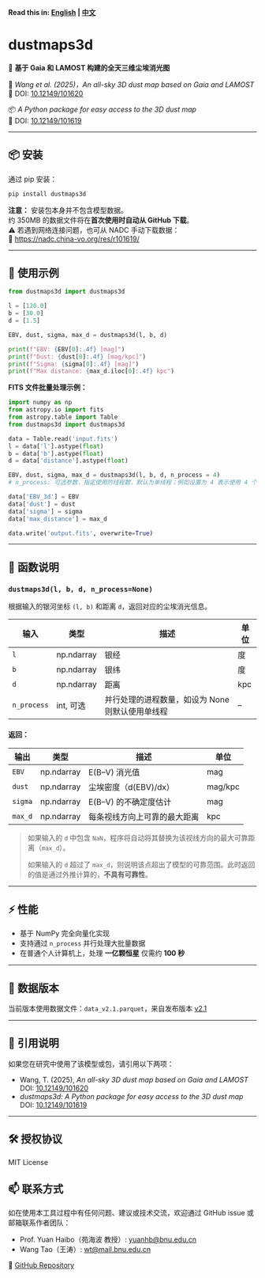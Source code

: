 **Read this in: [English](README.md) | [中文](README.zh-CN.md)**

# dustmaps3d

🌌 **基于 Gaia 和 LAMOST 构建的全天三维尘埃消光图**

📄 *Wang et al. (2025)，An all-sky 3D dust map based on Gaia and LAMOST*  
📌 DOI: [10.12149/101620](https://doi.org/10.12149/101620)

📦 *A Python package for easy access to the 3D dust map*   
📌 DOI: [10.12149/101619](https://nadc.china-vo.org/res/r101619/)

---

## 📦 安装

通过 pip 安装：

```bash
pip install dustmaps3d
```

**注意：** 安装包本身并不包含模型数据。  
约 350MB 的数据文件将在**首次使用时自动从 GitHub 下载**。  
⚠️ 若遇到网络连接问题，也可从 NADC 手动下载数据：  
🔗 https://nadc.china-vo.org/res/r101619/

---

## 🚀 使用示例

```python
from dustmaps3d import dustmaps3d

l = [120.0]
b = [30.0]
d = [1.5]

EBV, dust, sigma, max_d = dustmaps3d(l, b, d)

print(f"EBV: {EBV[0]:.4f} [mag]")
print(f"Dust: {dust[0]:.4f} [mag/kpc]")
print(f"Sigma: {sigma[0]:.4f} [mag]")
print(f"Max distance: {max_d.iloc[0]:.4f} kpc")

```

**FITS 文件批量处理示例：**

```python
import numpy as np
from astropy.io import fits
from astropy.table import Table
from dustmaps3d import dustmaps3d

data = Table.read('input.fits')
l = data['l'].astype(float)
b = data['b'].astype(float)
d = data['distance'].astype(float)

EBV, dust, sigma, max_d = dustmaps3d(l, b, d, n_process = 4)
# n_process: 可选参数，指定使用的线程数，默认为单线程；例如设置为 4 表示使用 4 个线程加速计算

data['EBV_3d'] = EBV
data['dust'] = dust
data['sigma'] = sigma
data['max_distance'] = max_d

data.write('output.fits', overwrite=True)
```

---
## 🧠 函数说明

### `dustmaps3d(l, b, d, n_process=None)`

根据输入的银河坐标 `(l, b)` 和距离 `d`，返回对应的尘埃消光信息。

| 输入         | 类型         | 描述                        | 单位     |
|--------------|--------------|-----------------------------|----------|
| `l`          | np.ndarray   | 银经                      | 度       |
| `b`          | np.ndarray   | 银纬                      | 度       |
| `d`          | np.ndarray   | 距离                      | kpc      |
| `n_process`  | int, 可选    | 并行处理的进程数量，如设为 None 则默认使用单线程 | – |

#### 返回：

| 输出         | 类型         | 描述                              | 单位     |
|--------------|--------------|-----------------------------------|----------|
| `EBV`        | np.ndarray   | E(B–V) 消光值                     | mag      |
| `dust`       | np.ndarray   | 尘埃密度（d(EBV)/dx）             | mag/kpc  |
| `sigma`      | np.ndarray   | E(B–V) 的不确定度估计             | mag      |
| `max_d`      | np.ndarray   | 每条视线方向上可靠的最大距离      | kpc      |

> 如果输入的 `d` 中包含 `NaN`，程序将自动将其替换为该视线方向的最大可靠距离（`max_d`）。
>
> 如果输入的 `d` 超过了 `max_d`，则说明该点超出了模型的可靠范围。此时返回的值是通过外推计算的，**不具有可靠性**。

---

## ⚡ 性能

- 基于 NumPy 完全向量化实现
- 支持通过 `n_process` 并行处理大批量数据
- 在普通个人计算机上，处理 **一亿颗恒星** 仅需约 **100 秒**

---

## 📂 数据版本

当前版本使用数据文件：`data_v2.1.parquet`，来自发布版本 [v2.1](https://github.com/Grapeknight/dustmaps3d/releases/tag/v2.1)

---

## 📜 引用说明

如果您在研究中使用了该模型或包，请引用以下两项：

- Wang, T. (2025), *An all-sky 3D dust map based on Gaia and LAMOST*  
  DOI: [10.12149/101620](https://doi.org/10.12149/101620)
- *dustmaps3d: A Python package for easy access to the 3D dust map*  
  DOI: [10.12149/101619](https://nadc.china-vo.org/res/r101619/)

---

## 🛠️ 授权协议

MIT License

## 📫 联系方式

如在使用本工具过程中有任何问题、建议或技术交流，欢迎通过 GitHub issue 或邮箱联系作者团队：

- Prof. Yuan Haibo（苑海波 教授）: yuanhb@bnu.edu.cn  
- Wang Tao（王涛）: wt@mail.bnu.edu.cn  

🔗 [GitHub Repository](https://github.com/Grapeknight/dustmaps3d)